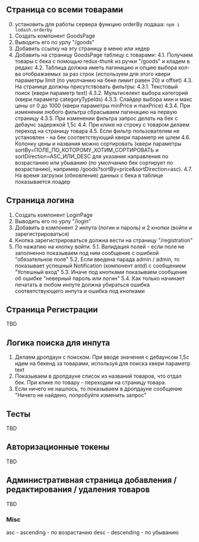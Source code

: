 ## Страница со всеми товарами
0. установить для работы сервера функцию orderBy лодаша: ```npm i lodash.orderby```
1. Создать компонент GoodsPage
2. Выводить его по урлу "/goods"
3. Добавить ссылку на эту страницу в меню или хедер
4. Добавить на страницу GoodsPage таблицу с товарами:
    4.1. Получаем товары с бека с помощью redux-thunk из ручки "/goods" и кладем в редакс
    4.2. Таблица должна иметь пагинацию и опцию выбора кол-ва отображаемых за раз строк (используем для этого квери параметры limit (по умолчанию на беке лимит равен 20) и offset)
    4.3. На странице должны присутствовать фильтры:
        4.3.1. Текстовый поиск (квери параметр text)
        4.3.2. Мультиселект выбора категорий (квери параметр categoryTypeIds)
        4.3.3. Слайдер выбора мин и макс цены от 0 до 1000  (квери параметры  minPrice и maxPrice)
        4.3.4. При изменении любого фильтра сбрасываем пагинацию на первую страницу
        4.3.5. При изменении фильтра запрос делать на бек с дебаунс задержкой 1,5с
    4.4. При клике на строку с товаром делаем переход на страницу товара
    4.5. Если фильтр пользователем не установлен - на бек соответствующий квери параметр не шлем
    4.6. Колонку цены и названия можно сортировать (квери параметры sortBy=ПОЛЕ_ПО_КОТОРОМУ_ХОТИМ_СОРТИРОВАТЬ и sortDirection=ASC_ИЛИ_DESC для указания направления по возрастанию или убыванию (по умолчанию бек сортирует по возрастанию), например /goods?sortBy=price&sortDirection=asc).
    4.7. На время загрузки (обновления) данных с бека в таблице показывается лоадер

## Страница логина
1. Создать компонент LoginPage
2. Выводить его по урлу "/login"
3. Добавить в компонент 2 инпута (логин и пароль) и 2 кнопки (войти и зарегистрироваться)
4. Кнопка зарегистрироваться должна вести на страницу "/registration"
5. По нажатию на кнопку войти:
    5.1. Валидация полей - если поле не заполненно показываем под ним сообщение с ошибкой "обязательное поле"
    5.2. Eсли введена парада admin / admin, то показывает успешный Notification (компонент antd) с сообщением "Успешный вход"
    5.3. Иначе под кнопками показываем сообщение об ошибке "неверный пароль или логин"
    5.4. Как только начинает печатать в любом инпуте должна убираться ошибка соответствующего инпута и ошибка под кнопками

## Страница Регистрации
TBD

## Логика поиска для инпута
1. Делаем дропдаун с поиском. При вводе значения с дебаунсом 1,5с идем на бекенд за товарами, используя для поиска квери параметр text
2. Показываем в дропдауне список из названий товаров, что отдал бек. При клике по товару - переходим на страницу товара.
3. Если ничего не нашлось, то показываем в дропдауне сообщение "Ничего не найдено, попробуйте изменить запрос"

## Тесты
TBD

## Авторизационные токены
TBD

## Административная страница добавления / редактирования / удаления товаров
TBD

### Misc
asc - ascending - по возрастанию
desc - descending - по убыванию
